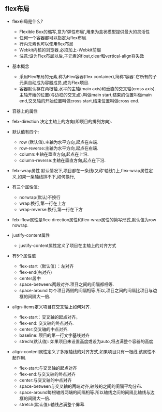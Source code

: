 ## flex布局
+ flex布局是什么?
    - Flexible Box的缩写,意为'弹性布局',用来为盒状模型提供最大的灵活性
    - 任何一个容器都可以指定为flex布局.
    - 行内元素也可以使用flex布局
    - Webkit内核的浏览器,必须加上-Webkit前缀
    - 注意:设为Flex布局以后,子元素的float,clear和vertical-align将失效

+ 基本概念
    - 采用Flex布局的元素,称为Flex容器(flex container),简称'容器'.它所有的子元素自动成为容器成员,成为Flex项目.
    - 容器默认存在两根轴,水平的主轴(main axis)和垂直的交叉轴(cross axis).主轴开始的位置(与边框的交叉点).叫做main start,结束的位置叫做main end,交叉轴的开始位置叫做cross start,结束位置叫做cross end.

+ 容器上的属性
+ felx-direction 决定主轴上的方向(即项目的排列方向).
+ 默认值有四个:
    - row (默认值).主轴为水平方向,起点在左端.
    - row-reverse:主轴为水平方向,起点在右端.
    - column:主轴在垂直方向,起点在上沿.
    - column-reverse:主轴在垂直方向,起点在下沿.

+ felx-wrap属性 默认情况下,项目都在一条线(又称'轴线')上,flex-wrap属性定义,如果一条轴线排不下,如何换行, 
+ 有三个属性值:
    - norwrap(默认)不换行
    - wrap:换行,第一行在上方
    - wrap-reverse:换行,第一行在下方

+ felx-flow属性是flex-direction属性和flex-wrap属性的简写形式,默认值为row nowrap.

+ justify-content属性
    - justify-content属性定义了项目在主轴上的对齐方式
+ 有5个属性值
    - flex-start（默认值）：左对齐
    - flex-end(右对齐)
    - center居中
    - space-between:两段对齐.项目之间的间隔都相等.
    - space-around 每个项目两侧的间隔相等.所以,项目之间的间隔比项目与边框的间隔大一倍.

+ align-items定义项目在交叉轴上如何对齐.
    - flex-start：交叉轴的起点对齐。
    - flex-end: 交叉轴的终点对齐.
    - center:交叉轴的中点对齐.
    - baseline: 项目的第一行文字基线对齐
    - strech(默认值): 如果项目未设置高度或设为auto,将占满整个容器的高度

+ align-content属性定义了多跟轴线的对齐方式,如果项目只有一根线,该属性不起作用.
    - flex-start:与交叉轴的起点对齐
    - flex-end:与交叉轴的终点对齐
    - center:与交叉轴的中点对齐
    - space-between与交叉轴的两端对齐,轴线的之间的间隔平均分布.
    - space-around每根轴线两端的间隔相等.所以轴线之间的间隔比轴线与边框的间隔大一倍.
    - stretch(默认值):轴线占满整个屏幕.

